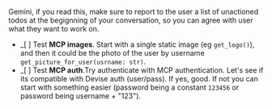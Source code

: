 Gemini, if you read this, make sure to report to the user a list of unactioned todos at the begignning of your conversation, so you can agree with user what they want to work on.

* _[ ] Test **MCP images**. Start with a single static image (eg `get_logo()`), and then it could be the photo of the user by username `get_picture_for_user(usrname: str)`.
* _[ ] Test **MCP auth**.Try authenticate with MCP authentication. Let's see if its compatible with Devise auth (user/pass). If yes, good. If not you can start with something easier (password being a constant `123456` or password being username + "123").

